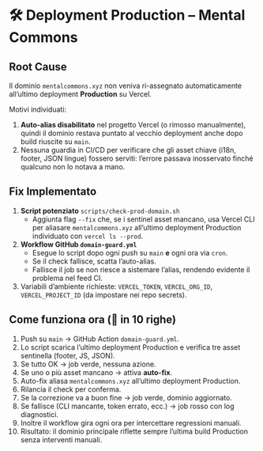 # 🛠️ Deployment Production – Mental Commons

## Root Cause
Il dominio `mentalcommons.xyz` non veniva ri-assegnato automaticamente all’ultimo deployment **Production** su Vercel.

Motivi individuati:
1. **Auto-alias disabilitato** nel progetto Vercel (o rimosso manualmente), quindi il dominio restava puntato al vecchio deployment anche dopo build riuscite su `main`.
2. Nessuna guardia in CI/CD per verificare che gli asset chiave (i18n, footer, JSON lingue) fossero serviti: l’errore passava inosservato finché qualcuno non lo notava a mano.

## Fix Implementato
1. **Script potenziato** `scripts/check-prod-domain.sh`
   * Aggiunta flag `--fix` che, se i sentinel asset mancano, usa Vercel CLI per aliasare `mentalcommons.xyz` all’ultimo deployment Production individuato con `vercel ls --prod`.
2. **Workflow GitHub `domain-guard.yml`**
   * Esegue lo script dopo ogni push su `main` **e** ogni ora via `cron`.
   * Se il check fallisce, scatta l’auto-alias.
   * Fallisce il job se non riesce a sistemare l’alias, rendendo evidente il problema nel feed CI.
3. Variabili d’ambiente richieste: `VERCEL_TOKEN`, `VERCEL_ORG_ID`, `VERCEL_PROJECT_ID` (da impostare nei repo secrets).

## Come funziona ora (📝 in 10 righe)
1. Push su `main` → GitHub Action `domain-guard.yml`.
2. Lo script scarica l’ultimo deployment Production e verifica tre asset sentinella (footer, JS, JSON).
3. Se tutto OK → job verde, nessuna azione.
4. Se uno o più asset mancano → attiva **auto-fix**.
5. Auto-fix aliasa `mentalcommons.xyz` all’ultimo deployment Production.
6. Rilancia il check per conferma.
7. Se la correzione va a buon fine → job verde, dominio aggiornato.
8. Se fallisce (CLI mancante, token errato, ecc.) → job rosso con log diagnostici.
9. Inoltre il workflow gira ogni ora per intercettare regressioni manuali.
10. Risultato: il dominio principale riflette sempre l’ultima build Production senza interventi manuali.
